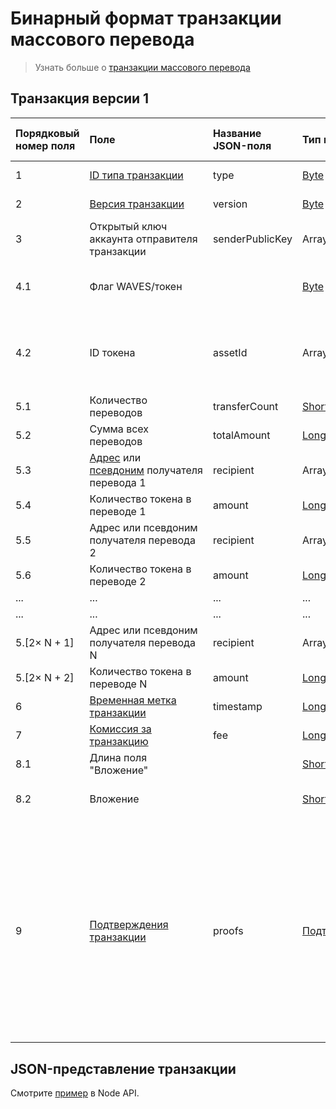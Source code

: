 # Бинарный формат транзакции массового перевода

> Узнать больше о [транзакции массового перевода](/blockchain/transaction-type/mass-transfer-transaction.md)

## Транзакция версии 1

| Порядковый номер поля | Поле | Название JSON-поля | Тип поля | Размер поля в байтах | Комментарий |
| :--- | :--- | :--- | :--- | :--- | :--- |
| 1 | [ID типа транзакции](/blockchain/transaction-type.md) | type | [Byte](/blockchain/blockchain/blockchain-data-types.md) | 1 | Значение должно быть равно 11 |
| 2 | [Версия транзакции](/blockchain/transaction/transaction-version.md) | version | [Byte](/blockchain/blockchain/blockchain-data-types.md) | 1 | Значение должно быть равно 2 |
| 3 | Открытый ключ аккаунта отправителя транзакции | senderPublicKey | Array[[Byte](/blockchain/blockchain/blockchain-data-types.md)] | 32 |  |
| 4.1 | Флаг WAVES/токен |  | [Byte](/blockchain/blockchain/blockchain-data-types.md) | 1 | Равен 0, если переводится [WAVES](/blockchain/token/waves.md).<br>Равен 1, если переводится другой токен |
| 4.2 | ID токена | assetId | Array[[Byte](/blockchain/blockchain/blockchain-data-types.md)] | S | S = 0 если значение поля "Флаг WAVES/токен" равно 0.<br>S = 32 если значение поля "Флаг WAVES/токен" равно 1 |
| 5.1 | Количество переводов | transferCount | [Short](/blockchain/blockchain/blockchain-data-types.md) | 2 | Количество переводов токенов в транзакции |
| 5.2 | Сумма всех переводов  | totalAmount | [Long](/blockchain/blockchain/blockchain-data-types.md) | 8 |  |
| 5.3 | [Адрес](/blockchain/address.md) или [псевдоним](/blockchain/account/alias.md) получателя перевода 1 | recipient | Array[[Byte](/blockchain/blockchain/blockchain-data-types.md)] | 32 |  |
| 5.4 | Количество токена в переводе 1 | amount | [Long](/blockchain/blockchain/blockchain-data-types.md) | 8 |  |
| 5.5 | Адрес или псевдоним получателя перевода 2 | recipient | Array[[Byte](/blockchain/blockchain/blockchain-data-types.md)] | 32 |  |
| 5.6 | Количество токена в переводе 2 | amount | [Long](/blockchain/blockchain/blockchain-data-types.md) | 8 |  |
| ... | ... | ... | ... | ... | ... |
| ... | ... | ... | ... | ... | ... |
| 5.[2× N + 1] | Адрес или псевдоним получателя перевода N | recipient | Array[[Byte](/blockchain/blockchain/blockchain-data-types.md)] | 32 |  |
| 5.[2× N + 2] | Количество токена в переводе N | amount | [Long](/blockchain/blockchain/blockchain-data-types.md) | 8 |  |
| 6 | [Временная метка транзакции](/blockchain/transaction/transaction-timestamp.md) | timestamp | [Long](/blockchain/blockchain/blockchain-data-types.md) | 8 |  |
| 7 | [Комиссия за транзакцию](/blockchain/transaction/transaction-fee.md) | fee | [Long](/blockchain/blockchain/blockchain-data-types.md) | 8 |  |
| 8.1 | Длина поля "Вложение" |  | [Short](/blockchain/blockchain/blockchain-data-types.md) | 2 |  |
| 8.2 | Вложение |  | [Short](/blockchain/blockchain/blockchain-data-types.md) | 2 | Произвольные данные, прикладываемые к транзакции |
| 9 | [Подтверждения транзакции](/blockchain/transaction/transaction-proof.md) | proofs | [Подтверждения](/blockchain/transaction/transaction-proof.md) | `S` | Если массив пустой, то `S` = 3.<br>Если массив не пустой, то `S` = 3 + 2 × `N` + (`P`<sub>1</sub> + `P`<sub>2</sub> + ... + `P`<sub>n</sub>),<br>где<br> `N` — количество подтверждений в массиве,<br>`P`<sub>n</sub> — размер `N`-го подтверждения в байтах.<br>Максимальное количество подтверждений в массиве — 8. Максимальный размер каждого подтверждения — 64 байта |

## JSON-представление транзакции

Смотрите [пример](https://nodes.wavesplatform.com/transactions/info/3LRfudet7avpQcW1AdauiBGb8SSRAaoCugDzngDPLVcv) в Node API.
